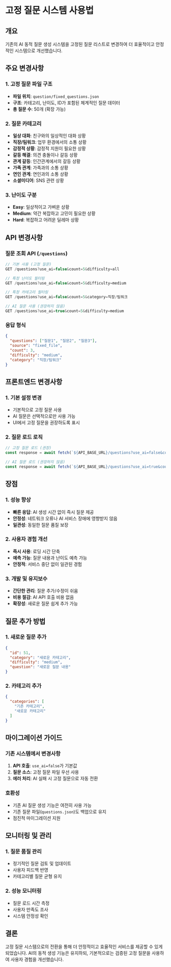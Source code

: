 # 고정 질문 시스템 사용법

## 개요

기존의 AI 동적 질문 생성 시스템을 고정된 질문 리스트로 변경하여 더 효율적이고 안정적인 시스템으로 개선했습니다.

## 주요 변경사항

### 1. 고정 질문 파일 구조
- **파일 위치**: `question/fixed_questions.json`
- **구조**: 카테고리, 난이도, ID가 포함된 체계적인 질문 데이터
- **총 질문 수**: 50개 (확장 가능)

### 2. 질문 카테고리
- **일상 대화**: 친구와의 일상적인 대화 상황
- **직장/팀워크**: 업무 환경에서의 소통 상황
- **감정적 상황**: 감정적 지원이 필요한 상황
- **갈등 해결**: 의견 충돌이나 갈등 상황
- **관계 갈등**: 인간관계에서의 갈등 상황
- **가족 관계**: 가족과의 소통 상황
- **연인 관계**: 연인과의 소통 상황
- **소셜미디어**: SNS 관련 상황

### 3. 난이도 구분
- **Easy**: 일상적이고 가벼운 상황
- **Medium**: 약간 복잡하고 고민이 필요한 상황
- **Hard**: 복잡하고 어려운 딜레마 상황

## API 변경사항

### 질문 조회 API (`/questions`)
```javascript
// 기본 사용 (고정 질문)
GET /questions?use_ai=false&count=5&difficulty=all

// 특정 난이도 필터링
GET /questions?use_ai=false&count=5&difficulty=medium

// 특정 카테고리 필터링
GET /questions?use_ai=false&count=5&category=직장/팀워크

// AI 질문 사용 (권장하지 않음)
GET /questions?use_ai=true&count=5&difficulty=medium
```

### 응답 형식
```json
{
  "questions": ["질문1", "질문2", "질문3"],
  "source": "fixed_file",
  "count": 3,
  "difficulty": "medium",
  "category": "직장/팀워크"
}
```

## 프론트엔드 변경사항

### 1. 기본 설정 변경
- 기본적으로 고정 질문 사용
- AI 질문은 선택적으로만 사용 가능
- UI에서 고정 질문을 권장하도록 표시

### 2. 질문 로드 로직
```javascript
// 고정 질문 로드 (권장)
const response = await fetch(`${API_BASE_URL}/questions?use_ai=false&count=5`);

// AI 질문 로드 (권장하지 않음)
const response = await fetch(`${API_BASE_URL}/questions?use_ai=true&count=5&difficulty=medium`);
```

## 장점

### 1. 성능 향상
- **빠른 응답**: AI 생성 시간 없이 즉시 질문 제공
- **안정성**: 네트워크 오류나 AI 서비스 장애에 영향받지 않음
- **일관성**: 동일한 질문 품질 보장

### 2. 사용자 경험 개선
- **즉시 사용**: 로딩 시간 단축
- **예측 가능**: 질문 내용과 난이도 예측 가능
- **안정적**: 서비스 중단 없이 일관된 경험

### 3. 개발 및 유지보수
- **간단한 관리**: 질문 추가/수정이 쉬움
- **비용 절감**: AI API 호출 비용 없음
- **확장성**: 새로운 질문 쉽게 추가 가능

## 질문 추가 방법

### 1. 새로운 질문 추가
```json
{
  "id": 51,
  "category": "새로운 카테고리",
  "difficulty": "medium",
  "question": "새로운 질문 내용"
}
```

### 2. 카테고리 추가
```json
{
  "categories": [
    "기존 카테고리",
    "새로운 카테고리"
  ]
}
```

## 마이그레이션 가이드

### 기존 시스템에서 변경사항
1. **API 호출**: `use_ai=false`가 기본값
2. **질문 소스**: 고정 질문 파일 우선 사용
3. **에러 처리**: AI 실패 시 고정 질문으로 자동 전환

### 호환성
- 기존 AI 질문 생성 기능은 여전히 사용 가능
- 기존 질문 파일(`questions.json`)도 백업으로 유지
- 점진적 마이그레이션 지원

## 모니터링 및 관리

### 1. 질문 품질 관리
- 정기적인 질문 검토 및 업데이트
- 사용자 피드백 반영
- 카테고리별 질문 균형 유지

### 2. 성능 모니터링
- 질문 로드 시간 측정
- 사용자 만족도 조사
- 시스템 안정성 확인

## 결론

고정 질문 시스템으로의 전환을 통해 더 안정적이고 효율적인 서비스를 제공할 수 있게 되었습니다. AI의 동적 생성 기능은 유지하되, 기본적으로는 검증된 고정 질문을 사용하여 사용자 경험을 개선했습니다. 